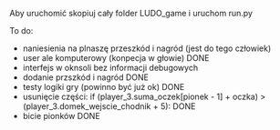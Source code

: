 Aby uruchomić skopiuj cały folder LUDO_game i uruchom run.py

To do:
- naniesienia na plnaszę przeszkód i nagród (jest do tego człowiek)
- user ale komputerowy (konpecja w głowie) DONE
- interfejs w oknsoli bez informacji debugowych
- dodanie przszkód i nagród DONE
- testy logiki gry (powinno być już ok) DONE
- usunięcie części:  if (player_3.suma_oczek[pionek - 1] + oczka) > (player_3.domek_wejscie_chodnik + 5): DONE
- bicie pionków DONE
